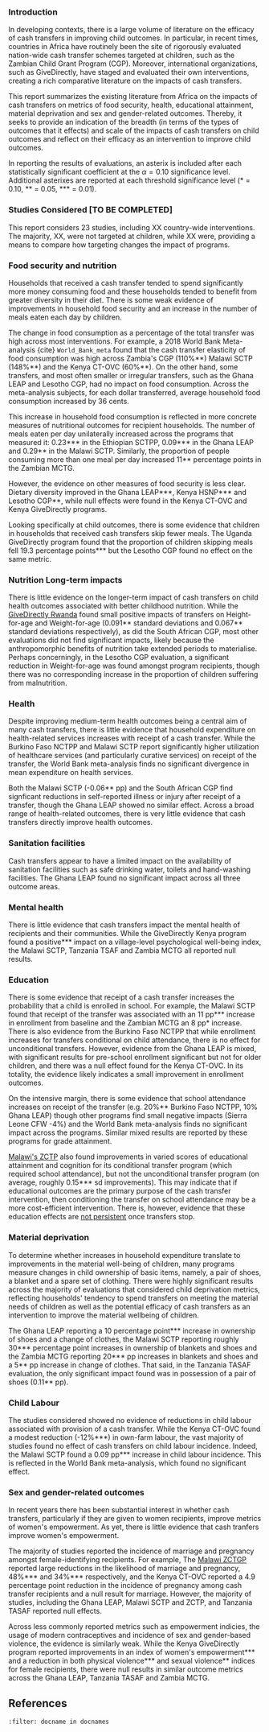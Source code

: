 ### Introduction
In developing contexts, there is a large volume of literature on the efficacy of cash transfers in improving child outcomes. In particular, in recent times, countries in Africa have routinely been the site of rigorously evaluated nation-wide cash transfer schemes targeted at children, such as the Zambian Child Grant Program (CGP). Moreover, international organizations, such as GiveDirectly, have staged and evaluated their own interventions, creating a rich comparative literature on the impacts of cash transfers.

This report summarizes the existing literature from Africa on the impacts of cash transfers on metrics of food security, health, educational attainment, material deprivation and sex and gender-related outcomes. Thereby, it seeks to provide an indication of the breadth (in terms of the types of outcomes that it effects) and scale of the impacts of cash transfers on child outcomes and reflect on their efficacy as an intervention to improve child outcomes. 

In reporting the results of evaluations, an asterix is included after each statistically significant coefficient at the $\alpha = 0.10$ significance level. Additional asterixes are reported at each threshold significance level (* = 0.10, ** = 0.05, *** = 0.01). 

### Studies Considered [TO BE COMPLETED]
This report considers 23 studies, including XX country-wide interventions. The majority, XX, were not targeted at children, while XX were, providing a means to compare how targeting changes the impact of programs. 

### Food security and nutrition
Households that received a cash transfer tended to spend significantly more money consuming food and these households tended to benefit from greater diversity in their diet. There is some weak evidence of improvements in household food security and an increase in the number of meals eaten each day by children. 

The change in food consumption as a percentage of the total transfer was high across most interventions. For example, a 2018 World Bank Meta-analysis {cite} `World_Bank_meta` found that the cash transfer elasticity of food consumption was high across Zambia's CGP (110%\*\*) Malawi SCTP (148%\*\*) and the Kenya CT-OVC (60%\*\*). On the other hand, some transfers, and most often smaller or irregular transfers, such as the Ghana LEAP and Lesotho CGP, had no impact on food consumption. Across the meta-analysis subjects, for each dollar transferred, average household food consumption increased by 36 cents. 

This increase in household food consumption is reflected in more concrete measures of nutritional outcomes for recipient households. The number of meals eaten per day unilaterally increased across the programs that measured it: 0.23\*\*\* in the Ethiopian SCTPP, 0.09\*\*\* in the Ghana LEAP and 0.29\*\* in the Malawi SCTP. Similarly, the proportion of people consuming more than one meal per day increased 11** percentage points in the Zambian MCTG.

However, the evidence on other measures of food security is less clear. Dietary diversity improved in the Ghana LEAP\*\*\*, Kenya HSNP\*\*\* and Lesotho CGP**, while null effects were found in the Kenya CT-OVC and Kenya GiveDirectly programs. 

Looking specifically at child outcomes, there is some evidence that children in households that received cash transfers skip fewer meals. The Uganda GiveDirectly program found that the proportion of children skipping meals fell 19.3 percentage points*** but the Lesotho CGP found no effect on the same metric.


### Nutrition Long-term impacts
There is little evidence on the longer-term impact of cash transfers on child health outcomes associated with better childhood nutrition. While the [GiveDirectly Rwanda](https://www.poverty-action.org/sites/default/files/publications/Benchmarking.pdf) found small positive impacts of transfers on Height-for-age and Weight-for-age (0.091\*\* standard deviations and 0.067** standard deviations respectively), as did the South African CGP, most other evaluations did not find significant impacts, likely because the anthropomorphic benefits of nutrition take extended periods to materialise. Perhaps concerningly, in the Lesotho CGP evaluation, a significant reduction in Weight-for-age was found amongst program recipients, though there was no corresponding increase in the proportion of children suffering from malnutrition. 

### Health
Despite improving medium-term health outcomes being a central aim of many cash transfers, there is little evidence that household expenditure on health-related services increases with receipt of a cash transfer. While the Burkino Faso NCTPP and Malawi SCTP report significantly higher utilization of healthcare services (and particularly curative services) on receipt of the transfer, the World Bank meta-analysis finds no significant divergence in mean expenditure on health services. 

Both the Malawi SCTP (-0.06** pp) and the South African CGP find signficant reductions in self-reported illness or injury after receipt of a transfer, though the Ghana LEAP showed no similar effect. Across a broad range of health-related outcomes, there is very little evidence that cash transfers directly improve health outcomes.

### Sanitation facilities
Cash transfers appear to have a limited impact on the availability of sanitation facilities such as safe drinking water, toilets and hand-washing facilities. The Ghana LEAP found no significant impact across all three outcome areas. 

### Mental health
There is little evidence that cash transfers impact the mental health of recipients and their communities. While the GiveDirectly Kenya program found a positive*** impact on a village-level psychological well-being index, the Malawi SCTP, Tanzania TSAF and Zambia MCTG all reported null results.

### Education
There is some evidence that receipt of a cash transfer increases the probability that a child is enrolled in school. For example, the Malawi SCTP found that receipt of the transfer was associated with an 11 pp\*\*\* increase in enrollment from baseline and the Zambian MCTG an 8 pp* increase. There is also evidence from the Burkino Faso NCTPP that while enrollment increases for transfers conditional on child attendance, there is no effect for unconditional transfers. However, evidence from the Ghana LEAP is mixed, with significant results for pre-school enrollment significant but not for older children, and there was a null effect found for the Kenya CT-OVC. In its totality, the evidence likely indicates a small improvement in enrollment outcomes.

On the intensive margin, there is some evidence that school attendance increases on receipt of the transfer (e.g. 20%** Burkino Faso NCTPP, 10% Ghana LEAP) though other programs find small negative impacts (Sierra Leone CFW -4%) and the World Bank meta-analysis finds no significant impact across the programs. Similar mixed results are reported by these programs for grade attainment. 

[Malawi's ZCTP](http://documents1.worldbank.org/curated/en/159871468272378854/pdf/WPS5259.pdf) also found improvements in varied scores of educational attainment and cognition for its conditional transfer program (which required school attendance), but not the unconditional transfer program (on average, roughly 0.15*** sd improvements). This may indicate that if educational outcomes are the primary purpose of the cash transfer intervention, then conditioning the transfer on school attendance may be a more cost-efficient intervention. There is, however, evidence that these education effects are [not persistent](https://reliefweb.int/sites/reliefweb.int/files/resources/ow2_147_malawi_2302_-top.pdf) once transfers stop. 

### Material deprivation
To determine whether increases in household expenditure translate to improvements in the material well-being of children, many programs measure changes in child ownership of basic items, namely, a pair of shoes, a blanket and a spare set of clothing. There were highly significant results across the majority of evaluations that considered child deprivation metrics, reflecting households' tendency to spend transfers on meeting the material needs of children as well as the potential efficacy of cash transfers as an intervention to improve the material wellbeing of children.

The Ghana LEAP reporting a 10 percentage point\*\*\* increase in ownership of shoes and a change of clothes, the Malawi SCTP reporting roughly 30\*\*\* percentage point increases in ownership of blankets and shoes and the Zambia MCTG reporting 20\*\*\* pp increases in blankets and shoes and a 5\*\* pp increase in change of clothes. That said, in the Tanzania TASAF evaluation, the only significant impact found was in possession of a pair of shoes (0.11** pp).

### Child Labour
The studies considered showed no evidence of reductions in child labour associated with provision of a cash transfer. While the Kenya CT-OVC found a modest reduction (-12%\*\*\*) in own-farm labour, the vast majority of studies found no effect of cash transfers on child labour incidence. Indeed, the Malawi SCTP found a 0.09 pp*** increase in child labour incidence. This is reflected in the World Bank meta-analysis, which found no significant effect. 


### Sex and gender-related outcomes
In recent years there has been substantial interest in whether cash transfers, particularly if they are given to women recipients, improve metrics of women's empowerment. As yet, there is little evidence that cash tranfers improve women's empowerment.

The majority of studies reported the incidence of marriage and pregnancy amongst female-identifying recipients. For example, The [Malawi ZCTGP](http://documents1.worldbank.org/curated/en/159871468272378854/pdf/WPS5259.pdf) reported large reductions in the likelihood of marriage and pregnancy, 48%\*\*\* and 34%*** respectively, and the Kenya CT-OVC reported a 4.9 percentage point reduction in the incidence of pregnancy among cash transfer recipients and a null result for marriage. However, the majority of studies, including the Ghana LEAP, Malawi SCTP and ZCTP, and Tanzania TASAF reported null effects.

Across less commonly reported metrics such as empowerment indicies, the usage of modern contraceptives and incidence of sex and gender-based violence, the evidence is similarly weak. While the Kenya GiveDirectly program reported improvements in an index of women's empowerment\*\*\* and a reduction in both physical violence\*\*\* and sexual violence** indices for female recipients, there were null results in similar outcome metrics across the Ghana LEAP, Tanzania TASAF and Zambia MCTG.

## References

```{bibliography} references.bib
:filter: docname in docnames
```
